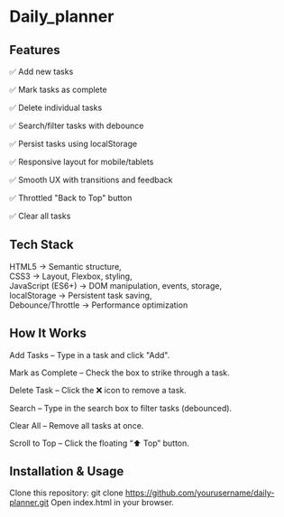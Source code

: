 # Daily_planner

## Features
✅ Add new tasks

✅ Mark tasks as complete

✅ Delete individual tasks

✅ Search/filter tasks with debounce

✅ Persist tasks using localStorage

✅ Responsive layout for mobile/tablets

✅ Smooth UX with transitions and feedback

✅ Throttled "Back to Top" button

✅ Clear all tasks


## Tech Stack

HTML5       ->	           Semantic structure,     
CSS3        ->          	Layout, Flexbox, styling,  
JavaScript (ES6+)   ->  	DOM manipulation, events, storage,  
localStorage	      ->    Persistent task saving,  
Debounce/Throttle    -> 	Performance optimization

## How It Works
Add Tasks – Type in a task and click "Add".

Mark as Complete – Check the box to strike through a task.

Delete Task – Click the ❌ icon to remove a task.

Search – Type in the search box to filter tasks (debounced).

Clear All – Remove all tasks at once.

Scroll to Top – Click the floating “⬆ Top” button.

 ## Installation & Usage
 
Clone this repository:
git clone https://github.com/yourusername/daily-planner.git
Open index.html in your browser.
